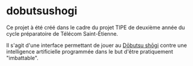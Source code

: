 # dobutsushogi

Ce projet à été créé dans le cadre du projet TIPE de deuxième année du cycle préparatoire de Télécom Saint-Étienne.

Il s'agit d'une interface permettant de jouer au [Dōbutsu shōgi](https://fr.wikipedia.org/wiki/D%C5%8Dbutsu_sh%C5%8Dgi) contre une intelligence artificielle programmée dans le but d'être pratiquement "imbattable".
